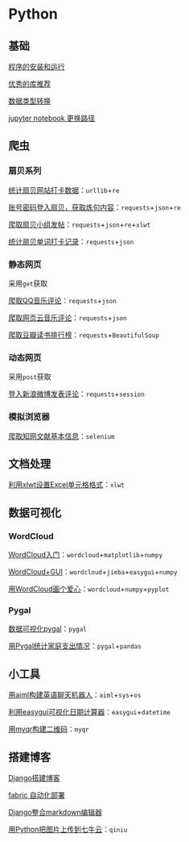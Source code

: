 # Python

## 基础

[程序的安装和运行](Python/13.md)

[优秀的库推荐](Python/14.md)

[数据类型转换](Python/22.md)

[jupyter notebook 更换路径](Python/24.md)



## 爬虫

### 扇贝系列

[统计扇贝网站打卡数据](Python/12.md)：`urllib`+`re`

[账号密码登入扇贝，获取炼句内容](Python/25.md)：`requests`+`json`+`re`

[爬取扇贝小组发帖](Python/26.md)：`requests`+`json`+`re`+`xlwt`

[统计扇贝单词打卡记录](Python/27.md)：`requests`+`json`

### 静态网页

采用`get`获取

[爬取QQ音乐评论](Python/18.md)：`requests`+`json`

[爬取网页云音乐评论](Python/19.md)：`requests`+`json`

[爬取豆瓣读书排行榜](Python/21.md)：`requests`+`BeautifulSoup`

### 动态网页

采用`post`获取

[登入新浪微博发表评论](Python/20.md)：`requests`+`session`

### 模拟浏览器

[爬取知网文献基本信息](Python/4.md)：`selenium`



## 文档处理

[利用xlwt设置Excel单元格格式](Python/2.md)：`xlwt`



## 数据可视化

### WordCloud

[WordCloud入门](Python/9.md)：`wordcloud`+`matplotlib`+`numpy`

[WordCloud+GUI](Python/8.md)：`wordcloud`+`jieba`+`easygui`+`numpy`

[用WordCloud画个爱心](Python/7.md)：`wordcloud`+`numpy`+`pyplot`

### Pygal

[数据可视化pygal](Python/23.md)：`pygal`

[用Pygal统计家庭支出情况](Python/10.md)：`pygal`+`pandas`



## 小工具

[用aiml构建英语聊天机器人](Python/1.md)：`aiml`+`sys`+`os`

[利用easygui可视化日期计算器](Python/6.md)：`easygui`+`datetime`

[用myqr构建二维码](Python/15.md)：`myqr`



## 搭建博客

[Django搭建博客](Python/5.md)

[fabric 自动化部署](Python/3.md)

[Django整合markdown编辑器](Python/16.md)

[用Python把图片上传到七牛云](Python/17.md)：`qiniu`